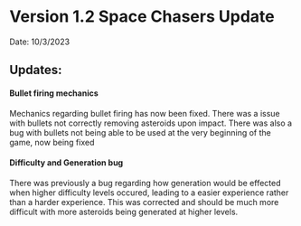 # Version 1.2 Space Chasers Update
Date: 10/3/2023

## Updates:

#### Bullet firing mechanics

Mechanics regarding bullet firing has now been fixed. There was a issue with bullets not correctly removing asteroids upon impact.
There was also a bug with bullets not being able to be used at the very beginning of the game, now being fixed

#### Difficulty and Generation bug

There was previously a bug regarding how generation would be effected when higher difficulty levels occured, leading to a easier experience rather
than a harder experience. This was corrected and should be much more difficult with more asteroids being generated at higher levels. 